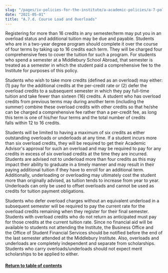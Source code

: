 ```yaml
---
slug: "/pages/iv-policies-for-the-institute/a-academic-policies/a-7-policies-concerning-enrollment-and-payment-fees/a-7-d-course-load-and-overloads"
date: "2021-05-01"
title: "A.7.d. Course Load and Overloads"
---
```


Registering for more than 16 credits in any semester/term may put you in an overload status and additional tuition may be due and payable. Students who are in a two-year degree program should complete it over the course of four terms by taking up to 16 credits each term. They will be charged four comprehensive fees to cover the tuition for such a program. For students who spend a semester at a Middlebury School Abroad, that semester is treated as a semester in which the student paid a comprehensive fee to the Institute for purposes of this policy.

Students who wish to take more credits (defined as an overload) may either: (1) pay for the additional credits at the per-credit rate or (2) defer the overload credits to a subsequent semester in which they pay full-time tuition and take fewer than sixteen (16) credits. A student who has overload credits from previous terms may during another term (including the summer) combine these overload credits with other credits so that he/she can be charged a comprehensive fee rather than a per-credit fee, as long this term is one of his/her four terms and the total number of credits falls within 12 to 16 credits.

Students will be limited to having a maximum of six credits as either outstanding overloads or underloads at any time. If a student incurs more than six overload credits, they will be required to get their Academic Advisor's approval for such an overload and may be required to pay for any credits in excess of six overload credits at the time they are incurred. Students are advised not to underload more than four credits as this may impact their ability to graduate in a timely manner and may result in their paying additional tuition if they have to enroll for an additional term. Additionally, underloading or overloading may ultimately cost the student more than originally advised, as tuition tends to increase from year to year. Underloads can only be used to offset overloads and cannot be used as credits for tuition payment obligations.

<span>Students who defer overload charges without an equivalent underload in a subsequent semester will be required to pay the current rate for the overload credits remaining when they register for their final semester. Students with overload credits who do not return as anticipated must pay for those credits at the current tuition rate. Since no financial aid will be available to students not attending the Institute, the Business Office and the Office of Student Financial Services should be notified before the end of the last semester attended at the Middlebury Institute. Also, overloads and underloads are completely independent and separate from scholarships. Students who carry overloads/underloads should not expect merit scholarships to be applied to either.</span>

#### [<span>Return to table of contents</span>](/pages/iv-policies-for-the-institute/a-academic-policies/a-7-policies-concerning-enrollment-and-payment-fees)
